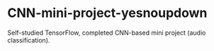 # CNN-mini-project-yesnoupdown
Self-studied TensorFlow, completed CNN-based mini project (audio classification).
